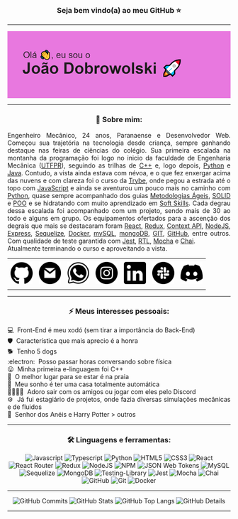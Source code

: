 ### <div align="center">Seja bem vindo(a) ao meu GitHub ⭐</div>

-----

<img align="center" alt="Header" src="https://raw.githubusercontent.com/JoaoDobrowolski/JoaoDobrowolski/main/img/gitIntro.png"/>

-----

### <div align="center">👣 Sobre mim:</div>
<div align="justify">
<p>
Engenheiro Mecânico, 24 anos, Paranaense e Desenvolvedor Web. Começou sua trajetória na tecnologia desde criança, sempre ganhando destaque nas feiras de ciências do colégio. Sua primeira escalada na montanha da programação foi logo no inicio da faculdade de Engenharia Mecânica (<a href="http://www.utfpr.edu.br/" target="_blank">UTFPR</a>), seguindo as trilhas de <a href="https://blog.betrybe.com/linguagem-de-programacao/cpp/" target="_blank">C++</a> e, logo depois, <a href="https://www.python.org/" target="_blank">Python</a> e <a href="https://blog.betrybe.com/java/" target="_blank">Java</a>. Contudo, a vista ainda estava com névoa, e o que fez enxergar acima das nuvens e com clareza foi o curso da <a href="https://www.betrybe.com/" target="_blank">Trybe</a>, onde pegou a estrada até o topo com <a href="https://developer.mozilla.org/pt-BR/docs/Web/JavaScript" target="_blank">JavaScript</a> e ainda se aventurou um pouco mais no caminho com <a href="https://www.python.org/" target="_blank">Python</a>, quase sempre acompanhado dos guias <a href="https://blog.betrybe.com/carreira/metodologias-ageis/" target="_blank">Metodologias Ágeis</a>, <a href="https://blog.betrybe.com/linguagem-de-programacao/solid-cinco-principios-poo/" target="_blank">SOLID</a> e <a href="https://blog.betrybe.com/tecnologia/poo-programacao-orientada-a-objetos/" target="_blank">POO</a> e se hidratando com muito aprendizado em <a href="https://blog.betrybe.com/soft-skills/" target="_blank">Soft Skills</a>. Cada degrau dessa escalada foi acompanhado com um projeto, sendo mais de 30 ao todo e alguns em grupo. Os equipamentos ofertados para a ascenção dos degrais que mais se destacaram foram <a href="https://pt-br.reactjs.org/" target="_blank">React</a>, <a href="https://react-redux.js.org/" target="_blank">Redux</a>, <a href="https://pt-br.reactjs.org/docs/context.html" target="_blank">Context API</a>, <a href="https://nodejs.org/en" target="_blank">NodeJS</a>, <a href="https://expressjs.com/pt-br/" target="_blank">Express</a>, <a href="https://sequelize.org/" target="_blank">Sequelize</a>, <a href="https://www.docker.com/" target="_blank">Docker</a>, <a href="https://www.mysql.com/" target="_blank">mySQL</a>, <a href="https://www.mongodb.com/" target="_blank">mongoDB</a>, <a href="https://git-scm.com/" target="_blank">GIT</a>, <a href="https://github.com/" target="_blank">GitHub</a>, entre outros. Com qualidade de teste garantida com <a href="https://jestjs.io/pt-BR/" target="_blank">Jest</a>, <a href="https://testing-library.com/docs/react-testing-library/intro/" target="_blank">RTL</a>, <a href="https://mochajs.org/" target="_blank">Mocha</a> e <a href="https://www.chaijs.com/" target="_blank">Chai</a>.<br>
 Atualmente terminando o curso e aproveitando a vista.
</p>
</div>

<div align="center">
<table>
<tr>
 <td align="center" colspan="11"></td>
</tr> 
<tr>
<td><a href="https://github.com/JoaoDobrowolski" target="_blank"><img src="https://github.com/JoaoDobrowolski/JoaoDobrowolski/blob/main/img/github.png?raw=true" width="50px" height="50px"/></a>
</td>
<td><a href="mailto:joaodobrowolski@outlook.com" target="_blank"><img src="https://github.com/JoaoDobrowolski/JoaoDobrowolski/blob/main/img/email.png?raw=true" width="50px" height="50px"/></a>
</td>
<td><a href="https://wa.me/5542999998887" target="_blank"><img src="https://github.com/JoaoDobrowolski/JoaoDobrowolski/blob/main/img/wpp.png?raw=true" width="50px" height="50px"/></a>
</td>
<td><a href="https://www.instagram.com/joaodobrowolski/" target="_blank"><img src="https://github.com/JoaoDobrowolski/JoaoDobrowolski/blob/main/img/insta.png?raw=true" width="50px" height="50px"/></a>
</td>
<td><a href="https://www.linkedin.com/in/joaodobrowolski/" target="_blank"><img src="https://github.com/JoaoDobrowolski/JoaoDobrowolski/blob/main/img/linkedin.png?raw=true" width="50px" height="50px"/></a>
</td>
<td><a href="https://slack.com/app_redirect?channel=U037PTJ6Q66"><img src="https://github.com/JoaoDobrowolski/JoaoDobrowolski/blob/main/img/slack.png?raw=true" width="50px" height="50px"/></a>
</td>
<td><a href="https://discordapp.com/users/JoaoDobrowolski#3961" target="_blank"><img src="https://github.com/JoaoDobrowolski/JoaoDobrowolski/blob/main/img/discord.png?raw=true" width="50px" height="50px"/></a>
</td>
<tr>
<td align="center" colspan="11"></td>
</tr> 
</table>
</div>

-----

### <div align="center">⚡ Meus interesses pessoais:</div>
<div align="justify">
<p>
💻&nbsp; Front-End é meu xodó (sem tirar a importância do Back-End)<br>
🛡️&nbsp; Característica que mais aprecio é a honra<br>
🐕&nbsp; Tenho 5 dogs<br>
:electron:&nbsp; Posso passar horas conversando sobre física<br>
😛&nbsp; Minha primeira e-linguagem foi C++<br>
🌊&nbsp; O melhor lugar para se estar é na praia<br>
🏡&nbsp; Meu sonho é ter uma casa totalmente automática<br>
👨‍👩‍👧‍👦&nbsp; Adoro sair com os amigos ou jogar com eles pelo Discord<br>
⚙️&nbsp; Já fui estagiário de projetos, onde fazia diversas simulações mecânicas e de fluidos<br>
🧙&nbsp; Senhor dos Anéis e Harry Potter > outros
</p>
</div>

-----

### <div align="center">🛠️ Linguagens e ferramentas:</div>

<div align="center">
<img alt="Javascript" src="https://img.shields.io/badge/javascript-%23323330.svg?style=for-the-badge&logo=javascript&logoColor=%23F7DF1E">
<img alt="Typescript" src="https://img.shields.io/badge/typescript-%23007ACC.svg?style=for-the-badge&logo=typescript&logoColor=white">
<img alt="Python" src="https://img.shields.io/badge/python-%23323330.svg?style=for-the-badge&logo=python&logoColor=#3776AB">
<img alt="HTML5" src="https://img.shields.io/badge/html5-%23E34F26.svg?style=for-the-badge&logo=html5&logoColor=white">
<img alt="CSS3" src="https://img.shields.io/badge/css3-%231572B6.svg?style=for-the-badge&logo=css3&logoColor=white">
<img alt="React" src="https://img.shields.io/badge/react-%2320232a.svg?style=for-the-badge&logo=react&logoColor=%2361DAFB">
<img alt="React Router" src="https://img.shields.io/badge/React_Router-CA4245?style=for-the-badge&logo=react-router&logoColor=white">
<img alt="Redux" src="https://img.shields.io/badge/redux-%23593d88.svg?style=for-the-badge&logo=redux&logoColor=white">
<img alt="NodeJS" src="https://img.shields.io/badge/node.js-6DA55F?style=for-the-badge&logo=node.js&logoColor=white">
<img alt="NPM" src="https://img.shields.io/badge/NPM-%23000000.svg?style=for-the-badge&logo=npm&logoColor=white">
<img alt="JSON Web Tokens" src="https://img.shields.io/badge/JSON%20Web%20Tokens-000000.svg?style=for-the-badge&logo=JSON-Web-Tokens&logoColor=white">
<img alt="MySQL" src="https://img.shields.io/badge/mysql-%2300f.svg?style=for-the-badge&logo=mysql&logoColor=white">
<img alt="Sequelize" src="https://img.shields.io/badge/Sequelize-52B0E7?style=for-the-badge&logo=Sequelize&logoColor=white">
<img alt="MongoDB" src="https://img.shields.io/badge/MongoDB-%234ea94b.svg?style=for-the-badge&logo=mongodb&logoColor=white">
<img alt="Testing-Library" src="https://img.shields.io/badge/-TestingLibrary-%23E33332?style=for-the-badge&logo=testing-library&logoColor=white">
<img alt="Jest" src="https://img.shields.io/badge/-jest-%23C21325?style=for-the-badge&logo=jest&logoColor=white">
<img alt="Mocha" src="https://img.shields.io/badge/-mocha-%238D6748?style=for-the-badge&logo=mocha&logoColor=white">
<img alt="Chai" src="https://img.shields.io/badge/Chai-A30701.svg?style=for-the-badge&logo=Chai&logoColor=white">
<img alt="GitHub" src="https://img.shields.io/badge/github-%23121011.svg?style=for-the-badge&logo=github&logoColor=white">
<img alt="Git" src="https://img.shields.io/badge/git-%23F05033.svg?style=for-the-badge&logo=git&logoColor=white">
<img alt="Docker" src="https://img.shields.io/badge/docker-%230db7ed.svg?style=for-the-badge&logo=docker&logoColor=white">
</div>

-----

<div align="center">
<img alt="GitHub Commits" width="200px" src="http://github-profile-summary-cards.vercel.app/api/cards/productive-time?username=JoaoDobrowolski&theme=dark&utcOffset=3"/>
<img alt="GitHub Stats" width="200px" src="http://github-profile-summary-cards.vercel.app/api/cards/stats?username=JoaoDobrowolski&theme=dark"/>
<img alt="GitHub Top Langs" width="200px" src="http://github-profile-summary-cards.vercel.app/api/cards/repos-per-language?username=JoaoDobrowolski&theme=dark"/>
<img alt="GitHub Details" width="420px" src="http://github-profile-summary-cards.vercel.app/api/cards/profile-details?username=JoaoDobrowolski&theme=dark"/>
</div>

-----
